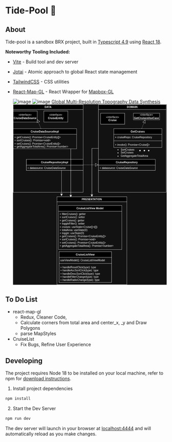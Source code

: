 # Tide-Pool :ocean:

## About

Tide-pool is a sandbox BRX project, built in [Typescript 4.9](https://www.typescriptlang.org) using [React 18](https://reactjs.org/).

**Noteworthy Tooling Included:**

- [Vite](https://github.com/vitejs) - Build tool and dev server
- [Jotai](https://jotai.org/) - Atomic approach to global React state management
- [TailwindCSS](https://tailwindcss.com) - CSS utilities
- [React-Map-GL](https://visgl.github.io/react-map-gl/) - React Wrapper for [Mapbox-GL](https://docs.mapbox.com/mapbox-gl-js)


  ![image](https://github.com/jph6366/tide-pool/assets/42678151/33226219-cea8-4e07-ad08-fc7d582c5d09)
  ![image](https://www.gmrt.org/apple-touch-icon.png)
  [Global Multi-Resolution Topography Data Synthesis](https://www.gmrt.org)
  ![image](https://github.com/jph6366/tide-pool/blob/main/tide-pool-class-diagram.drawio.png)
  
## To Do List

- react-map-gl
    - Redux, Cleaner Code,
    - Calculate corners from total area and center_x, _y and Draw Polygons
    - parse MapStyles
- CruiseList
    - Fix Bugs, Refine User Experience


## Developing

The project requires Node 18 to be installed on your local machine, refer to npm for [download instructions](https://docs.npmjs.com/downloading-and-installing-node-js-and-npm).

1. Install project dependencies

```sh
npm install
```

2. Start the Dev Server

```sh
npm run dev
```

The dev server will launch in your browser at [localhost:4444](localhost:4444) and will automatically reload as you make changes.
